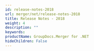 ```yaml
---
id: release-notes-2018
url: merger/net/release-notes-2018
title: Release Notes - 2018
weight: 4
description: ""
keywords: 
productName: GroupDocs.Merger for .NET
hideChildren: False
---
```

